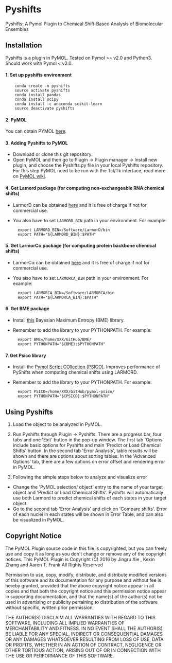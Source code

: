 
# Pyshifts
Pyshifts: A Pymol Plugin to Chemical Shift-Based Analysis of Biomolecular Ensembles

## Installation
Pyshifts is a plugin in PyMOL. Tested on Pymol >= v2.0 and Python3. Should work with Pymol < v2.0.

#### 1. Set up pyshifts environment
        conda create -n pyshifts
        source activate pyshifts
        conda install pandas
        conda install scipy
        conda install -c anaconda scikit-learn 
        source deactivate pyshifts
        
#### 2. PyMOL 
You can obtain PYMOL [here](https://pymol.org/2/).

#### 3. Adding Pyshifts to PyMOL
- Download or clone this git repository.
- Open PyMOL and then go to Plugin -> Plugin manager -> Install new plugin, and choose the Pyshifts.py file in your local Pyshifts repository. For this step PyMOL need to be run with the Tcl/Tk interface, read more on [PyMOL wiki](https://pymolwiki.org/index.php/Plugins).

#### 4. Get Lamord package (for computing non-exchangeable RNA chemical shifts)
- LarmorD can be obtained [here](https://umich.flintbox.com/?embed=true#technologies/bae4aa7e-2fbd-47dd-8886-533c147d75df) and it is free of charge if not for commercial use. 
- You also have to set `LARMORD_BIN` path in your environment. For example:

        export LARMORD_BIN=/Software/LarmorD/bin
        export PATH="${LARMORD_BIN}:$PATH"

#### 5. Get LarmorCα package (for computing protein backbone chemical shifts)
- LarmorCα can be obtained [here](https://github.com/atfrank/LARMORCA) and it is free of charge if not for commercial use. 
- You also have to set `LARMORCA_BIN` path in your environment. For example:

        export LARMORCA_BIN=/Software/LARMORCA/bin
        export PATH="${LARMORCA_BIN}:$PATH"

#### 6. Get BME package
- Install [this](https://github.com/KULL-Centre/BME) Bayesian Maximum Entropy (BME) library.
- Remember to add the library to your PYTHONPATH. For example:

        export BME=/home/XXX/GitHub/BME/
        export PYTHONPATH="${BME}:$PYTHONPATH"


#### 7. Get Psico library
- Install the [Pymol ScrIpt COllection (PSICO)](https://github.com/speleo3/pymol-psico). Improves performance of PyShifts when computing chemical shifts using LARMORD.
- Remember to add the library to your PYTHONPATH. For example:

        export PSICO=/home/XXX/GitHub/pymol-psico/
        export PYTHONPATH="${PSICO}:$PYTHONPATH"

## Using Pyshifts

1. Load the object to be analyzed in PyMOL.

2. Run Pyshifts through Plugin -> Pyshifts. There are a progress bar, four tabs and one 'Exit' button in the pop-up window. The first tab 'Options' include basic options for Pyshifts and main 'Predict or Load Chemical Shifts' button. In the second tab 'Error Analysis', table results will be shown and there are options about sorting tables. In the 'Advanced Options' tab, there are a few options on error offset and rendering error in PyMOL.

3. Following the simple steps below to analyze and visualize error
  - Change the 'PyMOL selection/ object' entry to the name of your target object and 'Predict or Load Chemical Shifts'. Pyshifts will automatically use both Larmord to predict chemical shifts of each states in your target object.
  - Go to the second tab 'Error Analysis' and click on 'Compare shifts'. Error of each nuclei in each states will be shown in Error Table, and can also be visualized in PyMOL.

## Copyright Notice

The PyMOL Plugin source code in this file is copyrighted, but you can
freely use and copy it as long as you don't change or remove any of
the copyright notices.
                      This PyMOL Plugin is Copyright (C) 2016 by 
           Jingru Xie <jingrux at umich dot edu>, Kexin Zhang <kexin at umich dot edu> and Aaron T. Frank <afrankz at umich dot edu>
                              All Rights Reserved

Permission to use, copy, modify, distribute, and distribute modified
versions of this software and its documentation for any purpose and
without fee is hereby granted, provided that the above copyright
notice appear in all copies and that both the copyright notice and
this permission notice appear in supporting documentation, and that
the name(s) of the author(s) not be used in advertising or publicity
pertaining to distribution of the software without specific, written
prior permission.

THE AUTHOR(S) DISCLAIM ALL WARRANTIES WITH REGARD TO THIS SOFTWARE,
INCLUDING ALL IMPLIED WARRANTIES OF MERCHANTABILITY AND FITNESS.  IN
NO EVENT SHALL THE AUTHOR(S) BE LIABLE FOR ANY SPECIAL, INDIRECT OR
CONSEQUENTIAL DAMAGES OR ANY DAMAGES WHATSOEVER RESULTING FROM LOSS OF
USE, DATA OR PROFITS, WHETHER IN AN ACTION OF CONTRACT, NEGLIGENCE OR
OTHER TORTIOUS ACTION, ARISING OUT OF OR IN CONNECTION WITH THE USE OR
PERFORMANCE OF THIS SOFTWARE.
